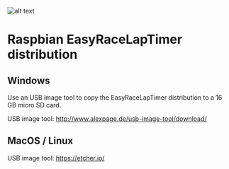 ![alt text](http://www.easyracelaptimer.com/wp-content/uploads/2016/01/easy_race_lap_timer_logo-1.png "EasyRaceLapTimer")

# Raspbian EasyRaceLapTimer distribution


## Windows

Use an USB image tool to copy the EasyRaceLapTimer distribution to a 16 GB micro SD card.

USB image tool: http://www.alexpage.de/usb-image-tool/download/

## MacOS / Linux

USB image tool: https://etcher.io/
